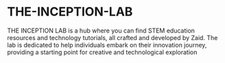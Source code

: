 # THE-INCEPTION-LAB
THE INCEPTION LAB is a hub where you can find STEM education resources and technology tutorials, all crafted and developed by Zaid. The lab is dedicated to help individuals embark on their innovation journey, providing a starting point for creative and technological exploration
